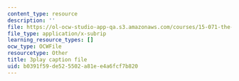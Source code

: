 ```yaml
---
content_type: resource
description: ''
file: https://ol-ocw-studio-app-qa.s3.amazonaws.com/courses/15-071-the-analytics-edge-spring-2017/b0391f59de525502a81ee4a6fcf7b820_kTOfGiScMsI.vtt
file_type: application/x-subrip
learning_resource_types: []
ocw_type: OCWFile
resourcetype: Other
title: 3play caption file
uid: b0391f59-de52-5502-a81e-e4a6fcf7b820
---
```

